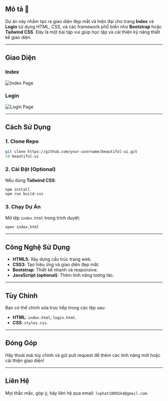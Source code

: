 
## **Mô tả 🚀**  
Dự án này nhằm tạo ra giao diện đẹp mắt và hiện đại cho trang **Index** và **Login** sử dụng HTML, CSS, và các framework phổ biến như **Bootstrap** hoặc **Tailwind CSS**. Đây là một bài tập vui giúp học tập và cải thiện kỹ năng thiết kế giao diện.

---

## **Giao Diện**  
### **Index**  
![Index Page](https://github.com/user-attachments/assets/378796b7-5725-4c6a-8864-c065a6cc558b)

### **Login**  
![Login Page](https://github.com/user-attachments/assets/2cc8a09c-2eb6-46e9-aa59-d862e9eb3812)

---

## **Cách Sử Dụng**  

### **1. Clone Repo**  
```bash
git clone https://github.com/your-username/beautiful-ui.git
cd beautiful-ui
```

### **2. Cài Đặt (Optional)**  
Nếu dùng **Tailwind CSS**:  
```bash
npm install
npm run build-css
```

### **3. Chạy Dự Án**  
Mở tệp `index.html` trong trình duyệt:  
```bash
open index.html
```

---

## **Công Nghệ Sử Dụng**  
- **HTML5**: Xây dựng cấu trúc trang web.  
- **CSS3**: Tạo hiệu ứng và giao diện đẹp mắt.  
- **Bootstrap**: Thiết kế nhanh và responsive.  
- **JavaScript (optional)**: Thêm tính năng tương tác.

---

## **Tùy Chỉnh**  
Bạn có thể chỉnh sửa trực tiếp trong các tệp sau:  
- **HTML**: `index.html`, `login.html`.  
- **CSS**: `styles.css`.  

---

## **Đóng Góp**  
Hãy thoải mái tùy chỉnh và gửi pull request để thêm các tính năng mới hoặc cải thiện giao diện!  

---

## **Liên Hệ**  
Mọi thắc mắc, góp ý, hãy liên hệ qua email: `lvphat10092k4@gmail.com`.  
